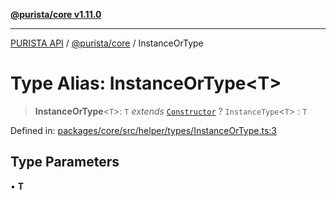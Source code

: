 [**@purista/core v1.11.0**](../README.md)

***

[PURISTA API](../../../packages.md) / [@purista/core](../README.md) / InstanceOrType

# Type Alias: InstanceOrType\<T\>

> **InstanceOrType**\<`T`\>: `T` *extends* [`Constructor`](Constructor.md) ? `InstanceType`\<`T`\> : `T`

Defined in: [packages/core/src/helper/types/InstanceOrType.ts:3](https://github.com/puristajs/purista/blob/master/packages/core/src/helper/types/InstanceOrType.ts#L3)

## Type Parameters

• **T**
